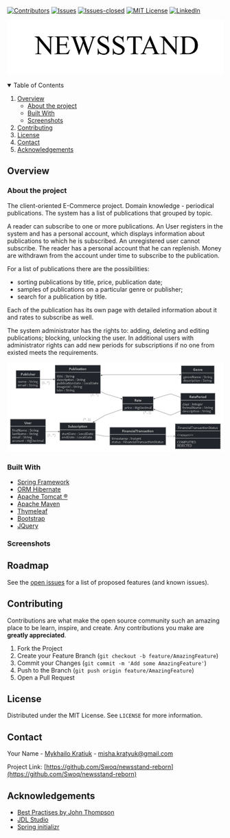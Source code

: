 [![Contributors][contributors-shield]][contributors-url]
[![Issues][issues-shield]][issues-url]
[![Issues-closed][issues-closed-shield]][issues-url]
[![MIT License][license-shield]][license-url]
[![LinkedIn][linkedin-shield]][linkedin-url]

![Product Name Screen Shot](readme-resources/logo.jpg)

<!-- TABLE OF CONTENTS -->
<details open="open">
  <summary>Table of Contents</summary>
  <ol>
    <li>
      <a href="#overview">Overview</a>
      <ul>
        <li><a href="#about-the-project">About the project</a></li>
        <li><a href="#built-with">Built With</a></li>
        <li><a href="#screenshots">Screenshots</a></li>
      </ul>
    </li>
    <li><a href="#contributing">Contributing</a></li>
    <li><a href="#license">License</a></li>
    <li><a href="#contact">Contact</a></li>
    <li><a href="#acknowledgements">Acknowledgements</a></li>
  </ol>
</details>



<!-- ABOUT THE PROJECT -->

## Overview

### About the project

The client-oriented E-Commerce project. Domain knowledge - periodical publications. The system has a list of
publications that grouped by topic.

A reader can subscribe to one or more publications. An User registers in the system and has a personal account, which
displays information about publications to which he is subscribed. An unregistered user cannot subscribe. The reader has
a personal account that he can replenish. Money are withdrawn from the account under time to subscribe to the
publication.

For a list of publications there are the possibilities:

- sorting publications by title, price, publication date;
- samples of publications on a particular genre or publisher;
- search for a publication by title.

Each of the publication has its own page with detailed information about it and rates to subscribe as well.

The system administrator has the rights to: adding, deleting and editing publications; blocking, unlocking the user. In
additional users with administrator rights can add new periods for subscriptions if no one from existed meets the
requirements.

![Product Name Screen Shot](readme-resources/erd.png)

### Built With

* [Spring Framework](https://spring.io/)
* [ORM Hibernate](https://hibernate.org/)
* [Apache Tomcat ®](http://tomcat.apache.org/)
* [Apache Maven](https://maven.apache.org/)
* [Thymeleaf](https://www.thymeleaf.org/)
* [Bootstrap](https://getbootstrap.com)
* [JQuery](https://jquery.com)

### Screenshots

<!-- ROADMAP -->

## Roadmap

See the [open issues](https://github.com/Swoq/newsstand-reborn/issues) for a list of proposed features (and known
issues).

<!-- CONTRIBUTING -->

## Contributing

Contributions are what make the open source community such an amazing place to be learn, inspire, and create. Any
contributions you make are **greatly appreciated**.

1. Fork the Project
2. Create your Feature Branch (`git checkout -b feature/AmazingFeature`)
3. Commit your Changes (`git commit -m 'Add some AmazingFeature'`)
4. Push to the Branch (`git push origin feature/AmazingFeature`)
5. Open a Pull Request

<!-- LICENSE -->

## License

Distributed under the MIT License. See `LICENSE` for more information.



<!-- CONTACT -->

## Contact

Your Name - [Mykhailo Kratiuk](https://linkedin.com/in/othneildrew) - misha.kratyuk@gmail.com

Project Link: [https://github.com/Swoq/newsstand-reborn](https://github.com/Swoq/newsstand-reborn)



<!-- ACKNOWLEDGEMENTS -->

## Acknowledgements

* [Best Practises by John Thompson](https://www.udemy.com/user/john-thompson-2/)
* [JDL Studio](https://start.jhipster.tech/jdl-studio/)
* [Spring initializr](https://start.spring.io/)

<!-- MARKDOWN LINKS & IMAGES -->
<!-- https://www.markdownguide.org/basic-syntax/#reference-style-links -->

[contributors-shield]: https://img.shields.io/github/contributors/Swoq/newsstand-reborn?style=for-the-badge

[contributors-url]: https://github.com/Swoq/newsstand-reborn/graphs/contributors

[issues-shield]: https://img.shields.io/github/issues/Swoq/newsstand-reborn?style=for-the-badge

[issues-url]: https://github.com/Swoq/newsstand-reborn/issues

[issues-closed-shield]: https://img.shields.io/github/issues-closed/Swoq/newsstand-reborn?style=for-the-badge

[license-shield]: https://img.shields.io/github/license/Swoq/newsstand-reborn?style=for-the-badge

[license-url]: https://github.com/othneildrew/Best-README-Template/blob/master/LICENSE.txt

[linkedin-shield]: https://img.shields.io/badge/-LinkedIn-black.svg?style=for-the-badge&logo=linkedin&colorB=555

[linkedin-url]: https://www.linkedin.com/in/mykhaylo-kratyuk-9864211a7/

[product-screenshot]: images/screenshot.png
